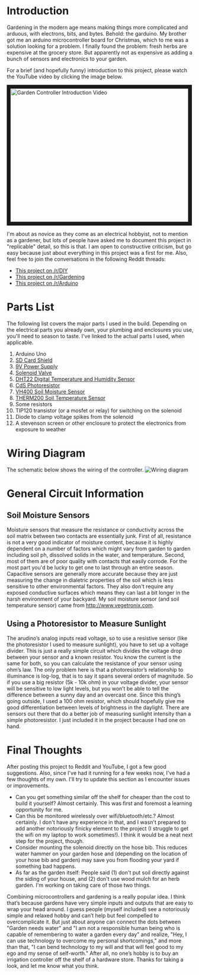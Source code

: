 # Introduction
Gardening in the modern age means making things more complicated and arduous, with electrons, bits, and bytes. Behold: the garduino. My brother got me an arduino microcontroller board for Christmas, which to me was a solution looking for a problem. I finally found the problem: fresh herbs are expensive at the grocery store. But apparently not as expensive as adding a bunch of sensors and electronics to your garden.

For a brief (and hopefully funny) introduction to this project, please watch the YouTube video by clicking the image below.

<a href="https://youtu.be/O_Q1WKCtWiA" target="_blank"><img src="http://img.youtube.com/vi/O_Q1WKCtWiA/0.jpg" 
alt="Garden Controller Introduction Video" width="480" height="360" border="10" /></a>

I'm about as novice as they come as an electrical hobbyist, not to mention as a gardener, but lots of people have asked me to document this project in "replicable" detail, so this is that. I am open to constructive criticism, but go easy because just about everything in this project was a first for me. Also, feel free to join the conversations in the following Reddit threads:
* [This project on /r/DIY](http://www.reddit.com/r/DIY/comments/316rjl/i_made_an_automatic_garden_controller_and_data/)
* [This project on /r/Gardening](http://www.reddit.com/r/gardening/comments/316rp4/combining_hobbies_automatic_garden_controller_and/)
* [This project on /r/Arduino](http://www.reddit.com/r/arduino/comments/316uj7/another_garden_controller_but_this_time_with_cool/)

# Parts List
The following list covers the major parts I used in the build. Depending on the electrical parts you already own, your plumbing and enclosures you use, you'll need to season to taste. I've linked to the actual parts I used, when applicable.

1. Arduino Uno
2. [SD Card Shield](https://www.adafruit.com/product/1141)
3. [9V Power Supply](http://www.adafruit.com/products/63)
4. [Solenoid Valve](http://www.adafruit.com/products/997)
5. [DHT22 Digital Temperature and Humidity Sensor](http://www.adafruit.com/products/385)
6. [CdS Photoresistor](http://www.adafruit.com/products/161)
7. [VH400 Soil Moisture Sensor](http://www.vegetronix.com/Products/VH400/)
7. [THERM200 Soil Temperature Sensor](http://www.vegetronix.com/Products/THERM200/)
7. Some resistors
8. TIP120 transistor (or a mosfet or relay) for switching on the solenoid
9. Diode to clamp voltage spikes from the solenoid
10. A stevenson screen or other enclosure to protect the electronics from exposure to weather

# Wiring Diagram
The schematic below shows the wiring of the controller.
![Wiring diagram](http://i.imgur.com/zwdiB8F.png)

# General Circuit Information
## Soil Moisture Sensors
Moisture sensors that measure the resistance or conductivity across the soil matrix between two contacts are essentially junk. First of all, resistance is not a very good indicator of moisture content, because it is highly dependent on a number of factors which might vary from garden to garden including soil ph, dissolved solids in the water, and temperature. Second, most of them are of poor quality with contacts that easily corrode. For the most part you'd be lucky to get one to last through an entire season. Capacitive sensors are generally more accurate because they are just measuring the change in dialetric properties of the soil which is less sensitive to other environmental factors. They also don't require any exposed conductive surfaces which means they can last a bit longer in the harsh environment of your backyard. My soil moisture sensor (and soil temperature sensor) came from http://www.vegetronix.com.

## Using a Photoresistor to Measure Sunlight
The arudino’s analog inputs read voltage, so to use a resistive sensor (like the photoresistor I used to measure sunlight), you have to set up a voltage divider. This is just a really simple circuit which divides the voltage drop between your sensor and a known resistor. You know the current is the same for both, so you can calculate the resistance of your sensor using ohm’s law. The only problem here is that a photoresistor’s relationship to illuminance is log-log, that is to say it spans several orders of magnitude. So if you use a big resistor (5k - 10k ohm) in your voltage divider, your sensor will be sensitive to low light levels, but you won’t be able to tell the difference between a sunny day and an overcast one. Since this thing’s going outside, I used a 100 ohm resistor, which should hopefully give me good differentiation between levels of brightness in the daylight. There are sensors out there that do a better job of measuring sunlight intensity than a simple photoresistor. I just included it in the project because I had one on hand.

# Final Thoughts
After posting this project to Reddit and YouTube, I got a few good suggestions. Also, since I've had it running for a few weeks now, I've had a few thoughts of my own. I'll try to update this section as I encounter issues or improvements.
* Can you get something similar off the shelf for cheaper than the cost to build it yourself? Almost certainly. This was first and foremost a learning opportunity for me.
* Can this be monitored wirelessly over wifi/bluetooth/etc.? Almost certainly. I don't have any experience in that, and I wasn't prepared to add another notoriously finicky element to the project (I struggle to get the wifi on my laptop to work sometimes!). I think it would be a neat next step for the project, though.
* Consider mounting the solenoid directly on the hose bib. This reduces water hammer on your garden hose and (depending on the location of your hose bib and garden) may save you from flooding your yard if something bad happens.
* As far as the garden itself: People said (1) don't put soil directly against the siding of your house, and (2) don't use wood mulch for an herb garden. I'm working on taking care of those two things.

Combining microcontrollers and gardening is a really popular idea. I think that’s because gardens have very simple inputs and outputs that are easy to wrap your head around. I guess people (myself included) see a notoriously simple and relaxed hobby and can’t help but feel compelled to overcomplicate it. But just about anyone can connect the dots between "Garden needs water" and "I am not a responsible human being who is capable of remembering to water a garden every day" and realize, "Hey, I can use technology to overcome my personal shortcomings," and more than that, "I can bend technology to my will and that will feel good to my ego and my sense of self-worth." After all, no one’s hobby is to buy an irrigation controller off the shelf of a hardware store. Thanks for taking a look, and let me know what you think.
